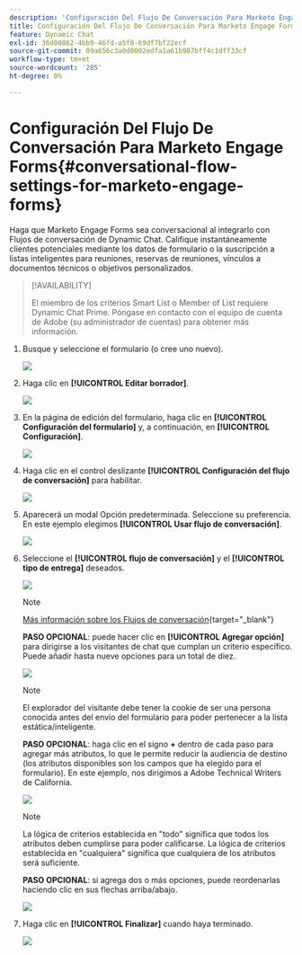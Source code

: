 ```yaml
---
description: 'Configuración Del Flujo De Conversación Para Marketo Engage Forms: Documentos De Marketo, Documentación Del Producto'
title: Configuración Del Flujo De Conversación Para Marketo Engage Forms
feature: Dynamic Chat
exl-id: 36d00862-4bb9-46fd-a5f8-69df7bf22ecf
source-git-commit: 09a656c3a0d0002edfa1a61b987bff4c1dff33cf
workflow-type: tm+mt
source-wordcount: '285'
ht-degree: 0%

---
```


# Configuración Del Flujo De Conversación Para Marketo Engage Forms{#conversational-flow-settings-for-marketo-engage-forms}

Haga que Marketo Engage Forms sea conversacional al integrarlo con Flujos de conversación de Dynamic Chat. Califique instantáneamente clientes potenciales mediante los datos de formulario o la suscripción a listas inteligentes para reuniones, reservas de reuniones, vínculos a documentos técnicos o objetivos personalizados.

>[!AVAILABILITY]
>
>El miembro de los criterios Smart List o Member of List requiere Dynamic Chat Prime. Póngase en contacto con el equipo de cuenta de Adobe (su administrador de cuentas) para obtener más información.

1. Busque y seleccione el formulario (o cree uno nuevo).

   ![](assets/conversational-flow-settings-1.png)

1. Haga clic en **[!UICONTROL Editar borrador]**.

   ![](assets/conversational-flow-settings-2.png)

1. En la página de edición del formulario, haga clic en **[!UICONTROL Configuración del formulario]** y, a continuación, en **[!UICONTROL Configuración]**.

   ![](assets/conversational-flow-settings-3.png)

1. Haga clic en el control deslizante **[!UICONTROL Configuración del flujo de conversación]** para habilitar.

   ![](assets/conversational-flow-settings-4.png)

1. Aparecerá un modal Opción predeterminada. Seleccione su preferencia. En este ejemplo elegimos **[!UICONTROL Usar flujo de conversación]**.

   ![](assets/conversational-flow-settings-5.png)

1. Seleccione el **[!UICONTROL flujo de conversación]** y el **[!UICONTROL tipo de entrega]** deseados.

   ![](assets/conversational-flow-settings-6.png)

   >[!NOTE]
   >
   >[Más información sobre los Flujos de conversación](/help/marketo/product-docs/demand-generation/dynamic-chat/automated-chat/conversational-flow-overview.md){target="_blank"}

   **PASO OPCIONAL**: puede hacer clic en **[!UICONTROL Agregar opción]** para dirigirse a los visitantes de chat que cumplan un criterio específico. Puede añadir hasta nueve opciones para un total de diez.

   ![](assets/conversational-flow-settings-7.png)

   >[!NOTE]
   >
   >El explorador del visitante debe tener la cookie de ser una persona conocida antes del envío del formulario para poder pertenecer a la lista estática/inteligente.

   **PASO OPCIONAL**: haga clic en el signo **+** dentro de cada paso para agregar más atributos, lo que le permite reducir la audiencia de destino (los atributos disponibles son los campos que ha elegido para el formulario). En este ejemplo, nos dirigimos a Adobe Technical Writers de California.

   ![](assets/conversational-flow-settings-8.png)

   >[!NOTE]
   >
   >La lógica de criterios establecida en &quot;todo&quot; significa que todos los atributos deben cumplirse para poder calificarse. La lógica de criterios establecida en &quot;cualquiera&quot; significa que cualquiera de los atributos será suficiente.

   **PASO OPCIONAL**: si agrega dos o más opciones, puede reordenarlas haciendo clic en sus flechas arriba/abajo.

   ![](assets/conversational-flow-settings-9.png)

1. Haga clic en **[!UICONTROL Finalizar]** cuando haya terminado.

   ![](assets/conversational-flow-settings-10.png)
